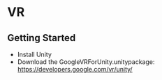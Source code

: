 # VR

## Getting Started
- Install Unity
- Download the GoogleVRForUnity.unitypackage: https://developers.google.com/vr/unity/
